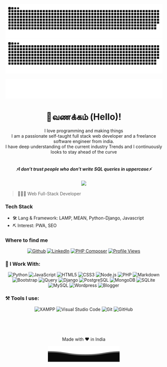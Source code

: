 <div align='center'>

![GitHub Snake Light](https://github.com/Venkatesh-KCET/Venkatesh-KCET/raw/snack/github-snake.svg#gh-light-mode-only)
![GitHub Snake Dark](https://github.com/Venkatesh-KCET/Venkatesh-KCET/raw/snack/github-snake-dark.svg#gh-dark-mode-only)

<div align="center">
  <img src="https://raw.githubusercontent.com/Venkatesh-KCET/Venkatesh-KCET/main/name.svg" alt="Venkatesh S" />
</div>

# 👋வணக்கம் (Hello)!
I love programming and making things
<br>
I am a passionate self-taught full stack web developer and a freelance software engineer from india.
<br>
I have deep understanding of the current industry Trends and I continuously looks to stay ahead of the curve
<br>
<br>
<h5 align="center">
   <i>⚡️I don’t trust people who don’t write SQL queries in uppercase⚡️</i>
</h5>

<img src="https://github-readme-streak-stats.herokuapp.com/?user=Venkatesh-KCET&hide_border=true&type=png">

</div>

> 👨🏻‍💻 Web Full-Stack Developer

### Tech Stack

- 🛠 Lang & Framework: LAMP, MEAN, Python-Django, Javascript
- ⛏ Interest: PWA, SEO

### Where to find me
<p align="center">
  <a href="https://github.com/Venkatesh-KCET" target="_blank"><img alt="Github" src="https://img.shields.io/badge/GitHub-%2312100E.svg?&style=for-the-badge&logo=Github&logoColor=white" /></a> 
  <a href="https://www.linkedin.com/in/venkatesh-s-poojahegde" target="_blank"><img alt="LinkedIn" src="https://img.shields.io/badge/linkedin-%230077B5.svg?&style=for-the-badge&logo=linkedin&logoColor=white" /></a> 
  <a href="https://packagist.org/packages/venkatesh-kcet/" target="_blank"><img alt="PHP Composer" src="https://img.shields.io/badge/packagist-%23f28d1a.svg?&style=for-the-badge&logo=packagist&logoColor=white" /></a>
  <a href="https://github.com/Venkatesh-KCET/Venkatesh-KCET/" target="_blank"><img alt="Profile Views" src="https://komarev.com/ghpvc/?username=Venkatesh-KCET&style=for-the-badge" /></a>
</p>

### 📄 I Work With:
<p align="center">
  <a target="_blank"><img alt="Python" src="https://img.shields.io/badge/Python-14354C?logo=python&style=for-the-badge&logoColor=white"/></a>
  <a target="_blank"><img alt="JavaScript" src="https://img.shields.io/badge/JavaScript-F7DF1E?logo=javascript&logoColor=white&style=for-the-badge"/></a>
  <a target="_blank"><img alt="HTML5" src="https://img.shields.io/badge/HTML-239120?style=for-the-badge&logo=html5&logoColor=white"/></a>
  <a target="_blank"><img alt="CSS3" src="https://img.shields.io/badge/CSS-239120?&style=for-the-badge&logo=css3&logoColor=white"/></a>
  <a target="_blank"><img alt="Node.js" src="https://img.shields.io/badge/Node.js-43853D?style=for-the-badge&logo=node.js&logoColor=white"/></a>
  <a target="_blank"><img alt="PHP" src="https://img.shields.io/badge/PHP-777BB4?style=for-the-badge&logo=php&logoColor=white"/></a>
  <a target="_blank"><img alt="Markdown" src="https://img.shields.io/badge/Markdown-000000?style=for-the-badge&logo=markdown&logoColor=white"/></a>
  <a target="_blank"><img alt="Bootstrap" src="https://img.shields.io/badge/Bootstrap-563D7C?style=for-the-badge&logo=bootstrap&logoColor=white"/></a>
  <a target="_blank"><img alt="jQuery" src="https://img.shields.io/badge/jQuery-0769AD?style=for-the-badge&logo=jquery&logoColor=white"/></a>
  <a target="_blank"><img alt="Django" src="https://img.shields.io/badge/Django-092E20?style=for-the-badge&logo=django&logoColor=white"/></a>
  <a target="_blank"><img alt="PostgreSQL" src="https://img.shields.io/badge/PostgreSQL-316192?style=for-the-badge&logo=postgresql&logoColor=white"/></a>
  <a target="_blank"><img alt="MongoDB" src="https://img.shields.io/badge/MongoDB-4EA94B?style=for-the-badge&logo=mongodb&logoColor=white"/></a>
  <a target="_blank"><img alt="SQLite" src="https://img.shields.io/badge/SQLite-07405E?style=for-the-badge&logo=sqlite&logoColor=white"/></a>
  <a target="_blank"><img alt="MySQL" src="https://img.shields.io/badge/MYSQL-00000F?logo=mysql&logoColor=white&style=for-the-badge"/></a>
  <a target="_blank"><img alt="Wordpress" src="https://img.shields.io/badge/Wordpress-21759B?style=for-the-badge&logo=wordpress&logoColor=white"/></a>
  <a target="_blank"><img alt="Blogger" src="https://img.shields.io/badge/Blogger-FF5722?style=for-the-badge&logo=blogger&logoColor=white"/></a>
</p>


### ⚒ Tools I use:
<p align="center">
<a target="_blank"><img alt="XAMPP" src="https://img.shields.io/badge/XAMPP-fb7a24?style=for-the-badge&logo=xampp&logoColor=white"/></a> 
<a target="_blank"><img alt="Visual Studio Code" src="https://img.shields.io/badge/Visual%20Studio%20Code-%2312100E.svg?logo=visual-studio-code&style=for-the-badge&logoColor=blue"/></a> 
<a target="_blank"><img alt="Git" src="https://img.shields.io/badge/Git-%2312100E.svg?logo=git&style=for-the-badge"/></a> 
<a target="_blank"><img alt="GitHub" src="https://img.shields.io/badge/GitHub-black?logo=GitHub&style=for-the-badge"/></a> 
</p>

<br><br><br>

<p align="center">Made with ❤️ in India</p>

<p align="center">
        <img src="https://raw.githubusercontent.com/Venkatesh-KCET/Venkatesh-KCET/main/Bottom.svg" alt="Github Stats" />
</p>
